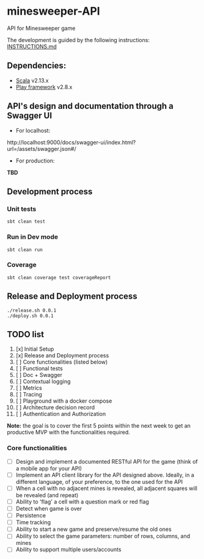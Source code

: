 # minesweeper-API
API for Minesweeper game

The development is guided by the following instructions: [INSTRUCTIONS.md](INSTRUCTIONS.md)

## Dependencies:
- [Scala] v2.13.x
- [Play framework] v2.8.x

## API's design and documentation through a Swagger UI

- For localhost:

http://localhost:9000/docs/swagger-ui/index.html?url=/assets/swagger.json#/

- For production:

**TBD**

## Development process

### Unit tests

````sbtshell
sbt clean test
````

### Run in Dev mode

````sbtshell
sbt clean run
````

### Coverage

````sbtshell
sbt clean coverage test coverageReport
````

## Release and Deployment process

````shell script
./release.sh 0.0.1
./deploy.sh 0.0.1
````

## TODO list

1. [x] Initial Setup
2. [x] Release and Deployment process
3. [ ] Core functionalities (listed below)
4. [ ] Functional tests
5. [ ] Doc + Swagger
6. [ ] Contextual logging
7. [ ] Metrics
8. [ ] Tracing
9. [ ] Playground with a docker compose
10. [ ] Architecture decision record
11. [ ] Authentication and Authorization

**Note:** the goal is to cover the first 5 points within the next week
to get an productive MVP with the functionalities required.

### Core functionalities

- [ ] Design and implement a documented RESTful API for the game (think of a mobile app for your API)
- [ ] Implement an API client library for the API designed above. Ideally, in a different language, of your preference, to the one used for the API
- [ ] When a cell with no adjacent mines is revealed, all adjacent squares will be revealed (and repeat)
- [ ] Ability to 'flag' a cell with a question mark or red flag
- [ ] Detect when game is over
- [ ] Persistence
- [ ] Time tracking
- [ ] Ability to start a new game and preserve/resume the old ones
- [ ] Ability to select the game parameters: number of rows, columns, and mines
- [ ] Ability to support multiple users/accounts

[Scala]: https://www.scala-lang.org/
[Play framework]: https://www.playframework.com/
